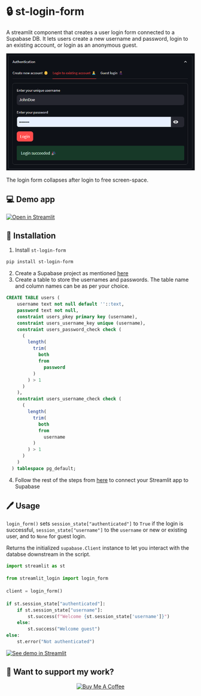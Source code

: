 # :lock: st-login-form

A streamlit component that creates a user login form connected to a Supabase DB. It lets users create a new username and password, login to an existing account, or login as an anonymous guest.

![Form screenshot](assets/screenshot.png)

The login form collapses after login to free screen-space.

## :computer: Demo app
[![Open in Streamlit](https://static.streamlit.io/badges/streamlit_badge_black_white.svg)](https://st-lgn-form.streamlit.app/)

## :construction: Installation 

1. Install `st-login-form` 
```sh
pip install st-login-form
```
2. Create a Supabase project as mentioned [here](https://docs.streamlit.io/knowledge-base/tutorials/databases/supabase#sign-in-to-supabase-and-create-a-project)
3. Create a table to store the usernames and passwords. The table name and column names can be as per your choice.
```sql
CREATE TABLE users (
    username text not null default ''::text,
    password text not null,
    constraint users_pkey primary key (username),
    constraint users_username_key unique (username),
    constraint users_password_check check (
      (
        length(
          trim(
            both
            from
              password
          )
        ) > 1
      )
    ),
    constraint users_username_check check (
      (
        length(
          trim(
            both
            from
              username
          )
        ) > 1
      )
    )
  ) tablespace pg_default;
```
4. Follow the rest of the steps from [here](https://docs.streamlit.io/knowledge-base/tutorials/databases/supabase#copy-your-app-secrets-to-the-cloud) to connect your Streamlit app to Supabase


## :pen: Usage

`login_form()` sets `session_state["authenticated"]` to `True` if the login is successful, `session_state["username"]` to the `username` or new or existing user, and to `None` for guest login.

Returns the initialized `supabase.Client` instance to let you interact with the databse downstream in the script.

```python
import streamlit as st

from streamlit_login import login_form

client = login_form()

if st.session_state["authenticated"]:
    if st.session_state["username"]:
        st.success(f"Welcome {st.session_state['username']}")
    else:
        st.success("Welcome guest")
else:
    st.error("Not authenticated")
```

[![See demo in Streamlit](https://static.streamlit.io/badges/streamlit_badge_black_white.svg)](https://st-lgn-form.streamlit.app/)

## 🤗 Want to support my work?
<p align="center">
    <a href="https://www.buymeacoffee.com/siddhantsadangi" target="_blank"><img src="https://cdn.buymeacoffee.com/buttons/v2/default-yellow.png" alt="Buy Me A Coffee" style="height: 60px !important;width: 217px !important;">
    </a>
</p>
